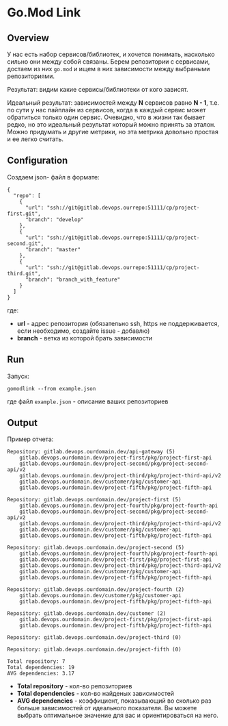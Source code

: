 # Go.Mod Link

## Overview
У нас есть набор сервисов/библиотек, и хочется понимать, насколько сильно они между собой связаны. Берем репозитории с сервисами, достаем из них `go.mod` и ищем в них зависимости между выбраными репозиториями.

Результат: видим какие сервисы/библиотеки от кого зависят.

Идеальный результат: зависимостей между **N** сервисов равно **N - 1**, т.е. по сути у нас пайплайн из сервисов, когда в каждый сервис может обратиться только один сервис. Очевидно, что в жизни так бывает редко, но это идеальный результат который можно принять за эталон. Можно придумать и другие метрики, но эта метрика довольно простая и ее легко считать.

## Configuration
Создаем json- файл в формате:
```
{
  "repo": [
    {
      "url": "ssh://git@gitlab.devops.ourrepo:51111/cp/project-first.git",
      "branch": "develop"
    },
    {
      "url": "ssh://git@gitlab.devops.ourrepo:51111/cp/project-second.git",
      "branch": "master"
    },
    {
      "url": "ssh://git@gitlab.devops.ourrepo:51111/cp/project-third.git",
      "branch": "branch_with_feature"
    }
  ]
}
```
где:
 * **url** - адрес репозитория (обязательно ssh, https не поддерживается, если необходимо, создайте issue - добавлю)
 * **branch** - ветка из которой брать зависимости

## Run
Запуск:
```
gomodlink --from example.json
```
где файл `example.json` - описание ваших репозиториев

## Output
Пример отчета:
```
Repository: gitlab.devops.ourdomain.dev/api-gateway (5)
    gitlab.devops.ourdomain.dev/project-first/pkg/project-first-api
    gitlab.devops.ourdomain.dev/project-second/pkg/project-second-api/v2
    gitlab.devops.ourdomain.dev/project-third/pkg/project-third-api/v2
    gitlab.devops.ourdomain.dev/customer/pkg/customer-api
    gitlab.devops.ourdomain.dev/project-fifth/pkg/project-fifth-api

Repository: gitlab.devops.ourdomain.dev/project-first (5)
    gitlab.devops.ourdomain.dev/project-fourth/pkg/project-fourth-api
    gitlab.devops.ourdomain.dev/project-second/pkg/project-second-api/v2
    gitlab.devops.ourdomain.dev/project-third/pkg/project-third-api/v2
    gitlab.devops.ourdomain.dev/customer/pkg/customer-api
    gitlab.devops.ourdomain.dev/project-fifth/pkg/project-fifth-api

Repository: gitlab.devops.ourdomain.dev/project-second (5)
    gitlab.devops.ourdomain.dev/project-fourth/pkg/project-fourth-api
    gitlab.devops.ourdomain.dev/project-first/pkg/project-first-api
    gitlab.devops.ourdomain.dev/project-third/pkg/project-third-api/v2
    gitlab.devops.ourdomain.dev/customer/pkg/customer-api
    gitlab.devops.ourdomain.dev/project-fifth/pkg/project-fifth-api

Repository: gitlab.devops.ourdomain.dev/project-fourth (2)
    gitlab.devops.ourdomain.dev/customer/pkg/customer-api
    gitlab.devops.ourdomain.dev/project-fifth/pkg/project-fifth-api

Repository: gitlab.devops.ourdomain.dev/customer (2)
    gitlab.devops.ourdomain.dev/project-first/pkg/project-first-api
    gitlab.devops.ourdomain.dev/project-fifth/pkg/project-fifth-api

Repository: gitlab.devops.ourdomain.dev/project-third (0)

Repository: gitlab.devops.ourdomain.dev/project-fifth (0)

Total repository: 7
Total dependencies: 19
AVG dependencies: 3.17
```
 * **Total repository** - кол-во репозиториев
 * **Total dependencies** - кол-во найденых зависимостей
 * **AVG dependencies** - коэффициент, показывающий во сколько раз больше зависимостей от идеального показателя. Вы можете выбрать оптимальное значение для вас и ориентироваться на него.
